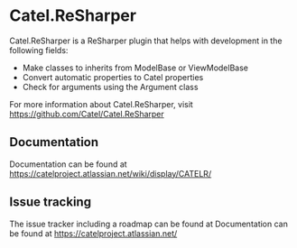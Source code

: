 Catel.ReSharper
===============

Catel.ReSharper is a ReSharper plugin that helps with development in the following
fields:

* Make classes to inherits from ModelBase or ViewModelBase
* Convert automatic properties to Catel properties
* Check for arguments using the Argument class

For more information about Catel.ReSharper, visit https://github.com/Catel/Catel.ReSharper

## Documentation

Documentation can be found at https://catelproject.atlassian.net/wiki/display/CATELR/

## Issue tracking

The issue tracker including a roadmap can be found at Documentation can be found at https://catelproject.atlassian.net/